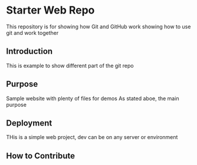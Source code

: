 # Starter Web Repo

This repository is for showing how Git and GitHub work
showing how to use git and work together

## Introduction
This is example to show different part of the git repo

## Purpose

Sample website with plenty of files for demos
As stated aboe, the main purpose 


## Deployment
THis is a simple web project, dev can be on any server or environment

## How to Contribute